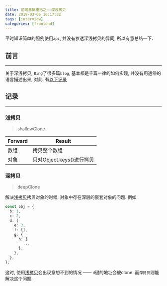 ```yaml
---
title: 前端基础重拾之——深浅拷贝
date: 2019-03-05 16:17:32
tags: [interview]
categories: [frontend]
---
```


平时知识简单的照例使用`api`, 并没有参透深浅拷贝的异同, 所以有意总结一下.


<!-- more -->


## 前言

------

关于深浅拷贝, `Bing`了很多篇`blog`, 基本都是千篇一律的如何实现, 并没有用通俗的语言描述出来, 对此, 有[以下记录](#记录)

## 记录

------

### 浅拷贝

> shallowClone

| Forward | Result |
| --- | --- |
| 数组 | 拷贝整个数组 |
| 对象 | 只对Object.keys()进行拷贝 |

### 深拷贝

> deepClone

解决[浅拷贝](#浅拷贝)拷贝对象的时候, 对象中存在深层的嵌套对象的问题. 例如:

```ts
const obj = {
  b: 1,
  c: 2,
  d: {
    e: 3,
    f: [],
    g: {
      h: {
        ...
      },
    },
  },
};
```

这时, 使用[浅拷贝](#浅拷贝)会出现意想不到的情况 —— `d`键的地址会被clone. 而`深拷贝`则能解决这个问题.